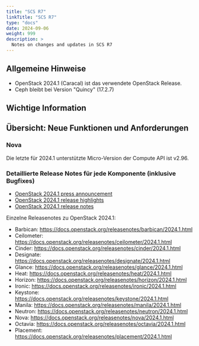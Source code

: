 ```yaml
---
title: "SCS R7"
linkTitle: "SCS R7"
type: "docs"
date: 2024-09-06
weight: 999
description: >
  Notes on changes and updates in SCS R7
---
```


## Allgemeine Hinweise

- OpenStack 2024.1 (Caracal) ist das verwendete OpenStack Release.
- Ceph bleibt bei Version "Quincy" (17.2.7)

## Wichtige Information

## Übersicht: Neue Funktionen und Anforderungen

### Nova

Die letzte für 2024.1 unterstützte Micro-Version der Compute API ist v2.96.

### Detaillierte Release Notes für jede Komponente (inklusive Bugfixes)

- [OpenStack 2024.1 press announcement](https://www.openstack.org/software/openstack-caracal/)
- [OpenStack 2024.1 release highlights](https://releases.openstack.org/caracal/highlights.html)
- [OpenStack 2024.1 release notes](https://releases.openstack.org/caracal/index.html)

Einzelne Releasenotes zu OpenStack 2024.1:

- Barbican: https://docs.openstack.org/releasenotes/barbican/2024.1.html
- Ceilometer: https://docs.openstack.org/releasenotes/ceilometer/2024.1.html
- Cinder: https://docs.openstack.org/releasenotes/cinder/2024.1.html
- Designate: https://docs.openstack.org/releasenotes/designate/2024.1.html
- Glance: https://docs.openstack.org/releasenotes/glance/2024.1.html
- Heat: https://docs.openstack.org/releasenotes/heat/2024.1.html
- Horizon: https://docs.openstack.org/releasenotes/horizon/2024.1.html
- Ironic: https://docs.openstack.org/releasenotes/ironic/2024.1.html
- Keystone: https://docs.openstack.org/releasenotes/keystone/2024.1.html
- Manila: https://docs.openstack.org/releasenotes/manila/2024.1.html
- Neutron: https://docs.openstack.org/releasenotes/neutron/2024.1.html
- Nova: https://docs.openstack.org/releasenotes/nova/2024.1.html
- Octavia: https://docs.openstack.org/releasenotes/octavia/2024.1.html
- Placement: https://docs.openstack.org/releasenotes/placement/2024.1.html
